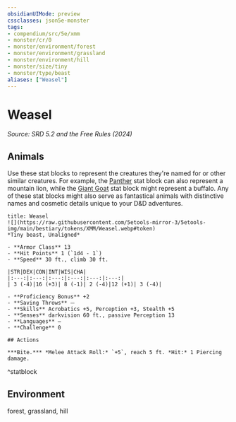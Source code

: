 ```yaml
---
obsidianUIMode: preview
cssclasses: json5e-monster
tags:
- compendium/src/5e/xmm
- monster/cr/0
- monster/environment/forest
- monster/environment/grassland
- monster/environment/hill
- monster/size/tiny
- monster/type/beast
aliases: ["Weasel"]
---
```

# Weasel
*Source: SRD 5.2 and the Free Rules (2024)*  

## Animals

Use these stat blocks to represent the creatures they're named for or other similar creatures. For example, the [Panther](panther-xmm.md) stat block can also represent a mountain lion, while the [Giant Goat](giant-goat-xmm.md) stat block might represent a buffalo. Any of these stat blocks might also serve as fantastical animals with distinctive names and cosmetic details unique to your D&D adventures.

```ad-statblock
title: Weasel
![](https://raw.githubusercontent.com/5etools-mirror-3/5etools-img/main/bestiary/tokens/XMM/Weasel.webp#token)
*Tiny beast, Unaligned*

- **Armor Class** 13
- **Hit Points** 1 (`1d4 - 1`)
- **Speed** 30 ft., climb 30 ft.

|STR|DEX|CON|INT|WIS|CHA|
|:---:|:---:|:---:|:---:|:---:|:---:|
| 3 (-4)|16 (+3)| 8 (-1)| 2 (-4)|12 (+1)| 3 (-4)|

- **Proficiency Bonus** +2
- **Saving Throws** ⏤
- **Skills** Acrobatics +5, Perception +3, Stealth +5
- **Senses** darkvision 60 ft., passive Perception 13
- **Languages** —
- **Challenge** 0

## Actions

***Bite.*** *Melee Attack Roll:* `+5`, reach 5 ft. *Hit:* 1 Piercing damage.
```
^statblock

## Environment

forest, grassland, hill